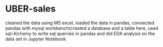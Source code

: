 # UBER-sales
cleaned the data using MS excel, loaded the data in pandas, connected pandas with mysql workbench(created a database and a table here, used sql-Alchemy to write sql querries in pandas and did EDA analysis on the data set in Jupyter Notebook.
